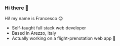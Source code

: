 ### Hi there 👋

<!--
**frascavone/frascavone** is a ✨ _special_ ✨ repository because its `README.md` (this file) appears on your GitHub profile.

Here are some ideas to get you started:

- 🔭 I’m currently working on ...
- 🌱 I’m currently learning ...
- 👯 I’m looking to collaborate on ...
- 🤔 I’m looking for help with ...
- 💬 Ask me about ...
- 📫 How to reach me: ...
- 😄 Pronouns: ...
- ⚡ Fun fact: ...
-->
Hi! my name is Francesco 😊️

<ul>
  <li> Self-taught full stack web developer
  <li> Based in Arezzo, Italy
  <li> Actually working on a flight-prenotation web app 🛫️
